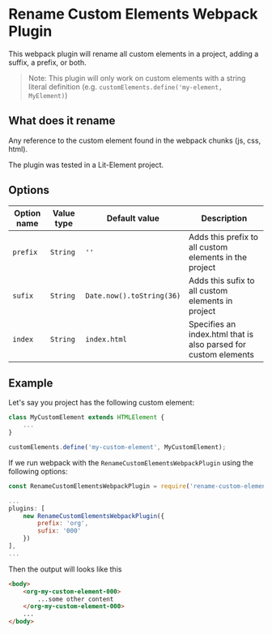 # Rename Custom Elements Webpack Plugin
This webpack plugin will rename all custom elements in a project, adding a suffix, a prefix, or both.

> Note: This plugin will only work on custom elements with a string literal definition (e.g. `customElements.define('my-element, MyElement)`)

## What does it rename

Any reference to the custom element found in the webpack chunks (js, css, html).

The plugin was tested in a Lit-Element project.

## Options

| Option name | Value type | Default value | Description |
|-------------|------------|---------------|-------------|
| `prefix` | `String` | `''` | Adds this prefix to all custom elements in the project |
| `sufix` | `String` | `Date.now().toString(36)` | Adds this sufix to all custom elements in project |
| `index` | `String` | `index.html` | Specifies an index.html that is also parsed for custom elements |

## Example

Let's say you project has the following custom element:

```js
class MyCustomElement extends HTMLElement {
    ...
}

customElements.define('my-custom-element', MyCustomElement);
```

If we run webpack with the `RenameCustomElementsWebpackPlugin` using the following options:

```js
const RenameCustomElementsWebpackPlugin = require('rename-custom-elements-webpack-plugin');

...
plugins: [
    new RenameCustomElementsWebpackPlugin({
        prefix: 'org',
        sufix: '000'
    })
],
...
```

Then the output will looks like this

```html
<body>
    <org-my-custom-element-000>
        ...some other content
    </org-my-custom-element-000>
    ...
</body>
```